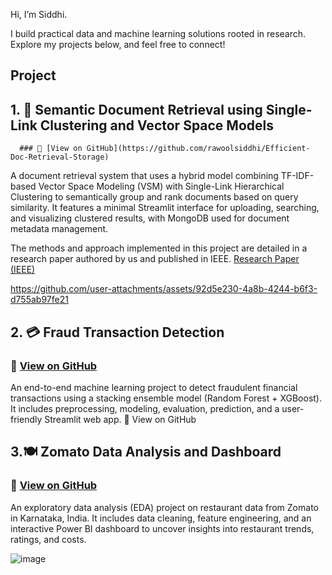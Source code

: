 Hi, I’m Siddhi.

I build practical data and machine learning solutions rooted in research.
Explore my projects below, and feel free to connect!


## Project

## 1. 📄 Semantic Document Retrieval using Single-Link Clustering and Vector Space Models
      ### 🔗 [View on GitHub](https://github.com/rawoolsiddhi/Efficient-Doc-Retrieval-Storage)
      
 A document retrieval system that uses a hybrid model combining TF-IDF-based Vector Space Modeling (VSM) with Single-Link Hierarchical Clustering to semantically group and rank documents based on query similarity.
It features a minimal Streamlit interface for uploading, searching, and visualizing clustered results, with MongoDB used for document metadata management.

The methods and approach implemented in this project are detailed in a research paper authored by us and published in IEEE.
[Research Paper (IEEE)](https://ieeexplore.ieee.org/abstract/document/10940682)

https://github.com/user-attachments/assets/92d5e230-4a8b-4244-b6f3-d755ab97fe21


## 2. 💳 Fraud Transaction Detection
   ### 🔗 [View on GitHub](https://github.com/rawoolsiddhi/fraud_transaction_detection)
An end-to-end machine learning project to detect fraudulent financial transactions using a stacking ensemble model (Random Forest + XGBoost).
It includes preprocessing, modeling, evaluation, prediction, and a user-friendly Streamlit web app.
🔗 View on GitHub

## 3.🍽️ Zomato Data Analysis and Dashboard
   ### 🔗 [View on GitHub](https://github.com/rawoolsiddhi/Zomato-Data-Analysis)

An exploratory data analysis (EDA) project on restaurant data from Zomato in Karnataka, India.
It includes data cleaning, feature engineering, and an interactive Power BI dashboard to uncover insights into restaurant trends, ratings, and costs.

![image](https://github.com/user-attachments/assets/1703f95a-0ded-40bc-ac40-ea077ee37d99)

